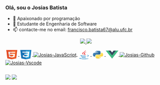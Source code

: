 ### Olá, sou o Josias Batista


- 🔭 Apaixonado por programação
- 🌱 Estudante de Engenharia de Software
- 📫 contacte-me no email: francisco.batista67@alu.ufc.br
<div align="center">
  <a href="https://github.com/JosiasDev">
  <img height="180em" src="https://github-readme-stats.vercel.app/api?username=JosiasDev&show_icons=true&theme=cobalt&include_all_commits=true&count_private=true"/>
  <img height="180em" src="https://github-readme-stats.vercel.app/api/top-langs/?username=JosiasDev&layout=compact&langs_count=7&theme=cobalt"/>
</div>
 
<div style="display: inline_block"><br>
<img align="center" alt="Josias-HTML" height="30" width="40" src="https://raw.githubusercontent.com/devicons/devicon/master/icons/html5/html5-original.svg">
<img align="center" alt="Josias-CSS" height="30" width="40" src="https://raw.githubusercontent.com/devicons/devicon/master/icons/css3/css3-original.svg">
<img align="center" alt="Josias-JavaScript" height="30" width="40" src="https://e7.pngegg.com/pngimages/220/595/png-clipart-javascript-logo-product-design-brand-angularjs-dashboard-templates-angle-text-thumbnail.png" />
<img align="center" alt="Josias-Java" height="30" width="40" src="https://github.com/devicons/devicon/blob/v2.16.0/icons/java/java-original.svg" />
<img align="center" alt="Josias-Python" height="30" width="40" src="https://github.com/devicons/devicon/blob/v2.16.0/icons/python/python-original.svg" />
<img align="center" alt="Josias-Vue.js" height="30" width="40" src="https://github.com/devicons/devicon/blob/v2.16.0/icons/vuejs/vuejs-original.svg" />
<img align="center" alt="Josias-Github" height="30" width="40" src="https://cdn.jsdelivr.net/gh/devicons/devicon/icons/github/github-original.svg" />
<img align="center" alt="Josias-Vscode" height="30" width="40" src="https://cdn.jsdelivr.net/gh/devicons/devicon/icons/vscode/vscode-original.svg" />




  </div>
  
##

<div> 
  <a href="https://www.instagram.com/josias_batista123/" target="_blank"><img src="https://img.shields.io/badge/-Instagram-%23E4405F?style=for-the-badge&logo=instagram&logoColor=white" target="_blank"></a>
  <a href = "mailto:josiasmartins098@gmail.com"><img src="https://img.shields.io/badge/-Gmail-%23333?style=for-the-badge&logo=gmail&logoColor=white" target="_blank"></a>
  
</div>
